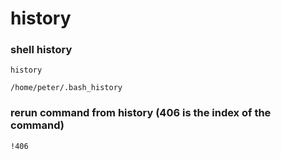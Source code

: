 # history


### shell history
```
history

/home/peter/.bash_history
```

### rerun command from history (406 is the index of the command)
```
!406
```
